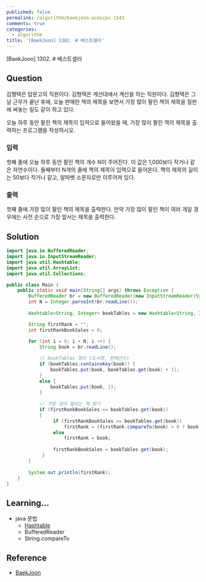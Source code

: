```yaml
---
published: false
permalink: /algorithm/baekjoon-acmicpc-1543
comments: true
categories:
  - algorithm
title: '[BaekJoon] 1302. # 베스트셀러'
---
```

[BaekJoon] 1302. # 베스트셀러


## Question

김형택은 탑문고의 직원이다. 김형택은 계산대에서 계산을 하는 직원이다. 김형택은 그날 근무가 끝난 후에, 오늘 판매한 책의 제목을 보면서 가장 많이 팔린 책의 제목을 칠판에 써놓는 일도 같이 하고 있다.

오늘 하루 동안 팔린 책의 제목이 입력으로 들어왔을 때, 가장 많이 팔린 책의 제목을 출력하는 프로그램을 작성하시오.

### 입력
첫째 줄에 오늘 하루 동안 팔린 책의 개수 N이 주어진다. 이 값은 1,000보다 작거나 같은 자연수이다. 둘째부터 N개의 줄에 책의 제목이 입력으로 들어온다. 책의 제목의 길이는 50보다 작거나 같고, 알파벳 소문자로만 이루어져 있다.

### 출력
첫째 줄에 가장 많이 팔린 책의 제목을 출력한다. 만약 가장 많이 팔린 책이 여러 개일 경우에는 사전 순으로 가장 앞서는 제목을 출력한다.

## Solution
```java
import java.io.BufferedReader; 
import java.io.InputStreamReader;
import java.util.Hashtable;
import java.util.ArrayList;
import java.util.Collections;

public class Main { 
    public static void main(String[] args) throws Exception { 
        BufferedReader br = new BufferedReader(new InputStreamReader(System.in));
        int N = Integer.parseInt(br.readLine());
        
        Hashtable<String, Integer> bookTables = new Hashtable<String, Integer>();

        String firstRank = ""; 
        int firstRankBookSales = 0; 
        
        for (int i = 0; i < N; i ++) {
            String book = br.readLine();

            // bookTables 정리 (도서명, 판매건수)
            if (bookTables.containsKey(book)) {
                bookTables.put(book, bookTables.get(book) + 1);
            }
            else {
                bookTables.put(book, 1);
            }
            
            // 가장 많이 팔리는 책 찾기 
            if (firstRankBookSales <= bookTables.get(book))
            {
                 if (firstRankBookSales == bookTables.get(book))
                     firstRank = (firstRank.compareTo(book) > 0 ? book : firstRank);
                 else        
                     firstRank = book; 
                
                 firstRankBookSales = bookTables.get(book); 
             }
        }
        
        System.out.println(firstRank);        
    } 
}
```


## Learning... 
- java 문법 
  - [Hashtable](https://soo-toance.github.io/java/hashtable)
  - BufferedReader
  - String.compareTo 
  


## Reference
- [BaekJoon](https://www.acmicpc.net/problem/1302)